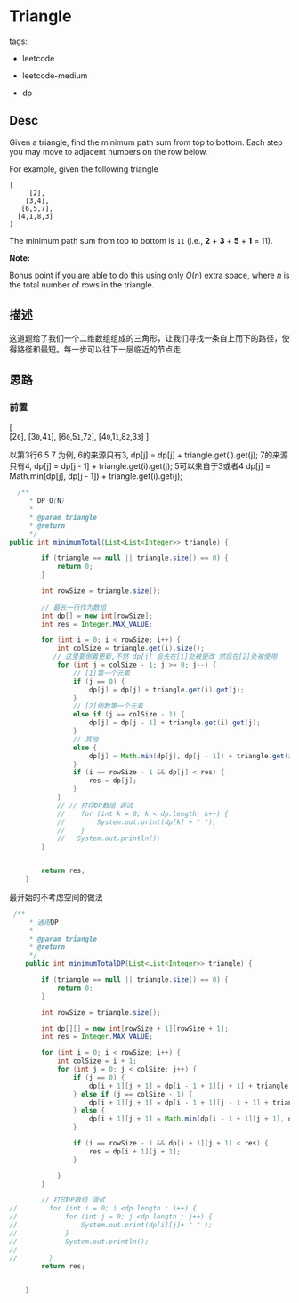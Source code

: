 # Triangle

tags: 

- leetcode 

- leetcode-medium

- dp

  

## Desc

Given a triangle, find the minimum path sum from top to bottom. Each step you may move to adjacent numbers on the row below.

For example, given the following triangle

```
[
     [2],
    [3,4],
   [6,5,7],
  [4,1,8,3]
]
```

The minimum path sum from top to bottom is `11` (i.e., **2** + **3** + **5** + **1** = 11).

**Note:**

Bonus point if you are able to do this using only *O*(*n*) extra space, where *n* is the total number of rows in the triangle.



## 描述

这道题给了我们一个二维数组组成的三角形，让我们寻找一条自上而下的路径，使得路径和最短。每一步可以往下一层临近的节点走.





## 思路

### 前置

[     
       [2`0`],
     [3`0`,4`1`],
   [6`0`,5`1`,7`2`],
  [4`0`,1`1`,8`2`,3`3`]
]

以第3行6 5 7 为例, 
6的来源只有3,   dp[j] = dp[j] + triangle.get(i).get(j);
7的来源只有4,   dp[j] = dp[j - 1] + triangle.get(i).get(j);
5可以来自于3或者4  dp[j] = Math.min(dp[j], dp[j - 1]) + triangle.get(i).get(j);








```java
  /**
     * DP O(N)
     *
     * @param triangle
     * @return
     */ 
public int minimumTotal(List<List<Integer>> triangle) {

        if (triangle == null || triangle.size() == 0) {
            return 0;
        }

        int rowSize = triangle.size();
        
        // 最长一行作为数组 
        int dp[] = new int[rowSize];
        int res = Integer.MAX_VALUE;

        for (int i = 0; i < rowSize; i++) {
            int colSize = triangle.get(i).size();
           // 这里要倒着更新,不然 dp[j] 会先在[1]处被更改 然后在[2]处被使用
            for (int j = colSize - 1; j >= 0; j--) {
                // [1]第一个元素
                if (j == 0) {
                    dp[j] = dp[j] + triangle.get(i).get(j);
                }
                // [2]倒数第一个元素
                else if (j == colSize - 1) {
                    dp[j] = dp[j - 1] + triangle.get(i).get(j);
                }
                // 其他
                else {
                    dp[j] = Math.min(dp[j], dp[j - 1]) + triangle.get(i).get(j);
                }
                if (i == rowSize - 1 && dp[j] < res) {
                    res = dp[j];
                }
            }
            // // 打印DP数组 调试
            //    for (int k = 0; k < dp.length; k++) {
            //        System.out.print(dp[k] + " ");
            //    }
            //   System.out.println();
        }


        return res;
    }
```





最开始的不考虑空间的做法

```java
 /**
     * 通用DP
     *
     * @param triangle
     * @return
     */
    public int minimumTotalDP(List<List<Integer>> triangle) {

        if (triangle == null || triangle.size() == 0) {
            return 0;
        }

        int rowSize = triangle.size();

        int dp[][] = new int[rowSize + 1][rowSize + 1];
        int res = Integer.MAX_VALUE;

        for (int i = 0; i < rowSize; i++) {
            int colSize = i + 1;
            for (int j = 0; j < colSize; j++) {
                if (j == 0) {
                    dp[i + 1][j + 1] = dp[i - 1 + 1][j + 1] + triangle.get(i).get(j);
                } else if (j == colSize - 1) {
                    dp[i + 1][j + 1] = dp[i - 1 + 1][j - 1 + 1] + triangle.get(i).get(j);
                } else {
                    dp[i + 1][j + 1] = Math.min(dp[i - 1 + 1][j + 1], dp[i - 1 + 1][j - 1 + 1]) + triangle.get(i).get(j);
                }

                if (i == rowSize - 1 && dp[i + 1][j + 1] < res) {
                    res = dp[i + 1][j + 1];
                }

            }
        }

        // 打印DP数组 调试
//        for (int i = 0; i <dp.length ; i++) {
//            for (int j = 0; j <dp.length ; j++) {
//                System.out.print(dp[i][j]+ " " );
//            }
//            System.out.println();
//
//        }
        return res;


    }

```









